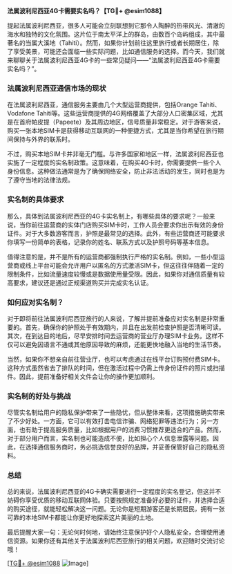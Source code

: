 **法属波利尼西亚4G卡需要实名吗？【TG💪+ @esim1088】**

提起法属波利尼西亚，很多人可能会立刻联想到它那令人陶醉的热带风光、清澈的海水和独特的文化氛围。这片位于南太平洋上的群岛，由数百个岛屿组成，其中最著名的当属大溪地（Tahiti）。然而，如果你计划前往这里旅行或者长期居住，除了享受美景，可能还会面临一些实际问题，比如通信服务的选择。而今天，我们就来聊聊关于法属波利尼西亚4G卡的一些常见疑问——“法属波利尼西亚4G卡需要实名吗？”。

### 法属波利尼西亚通信市场的现状

在法属波利尼西亚，通信服务主要由几个大型运营商提供，包括Orange Tahiti、Vodafone Tahiti等。这些运营商提供的4G网络覆盖了大部分人口密集区域，尤其是在首府帕皮提（Papeete）及其周边地区，信号质量非常稳定。对于游客来说，购买一张本地SIM卡是获得移动互联网的一种便捷方式，尤其是当你希望在旅行期间保持与外界的联系时。

不过，购买本地SIM卡并非毫无门槛。与许多国家和地区一样，法属波利尼西亚也实施了一定程度的实名制政策。这意味着，在购买4G卡时，你需要提供一些个人身份信息。这种做法通常是为了确保网络安全，防止非法活动的发生，同时也是为了遵守当地的法律法规。

### 实名制的具体要求

那么，具体到法属波利尼西亚的4G卡实名制上，有哪些具体的要求呢？一般来说，当你前往运营商的实体门店购买SIM卡时，工作人员会要求你出示有效的身份证件。对于大多数游客而言，护照是最常见的选择。此外，有些运营商还可能要求你填写一份简单的表格，记录你的姓名、联系方式以及护照号码等基本信息。

值得注意的是，并不是所有的运营商都强制执行严格的实名制。例如，一些小型运营商或线上平台可能会允许用户以匿名的方式激活SIM卡，但这往往伴随着一定的限制条件，比如流量速度较慢或是数据使用量受限。因此，如果你对通信质量有较高要求，建议还是通过正规渠道购买并完成实名认证。

### 如何应对实名制？

对于即将前往法属波利尼西亚旅行的人来说，了解并提前准备应对实名制是非常重要的。首先，确保你的护照处于有效期内，并且在出发前检查护照是否清晰可读。其次，在到达目的地后，尽早安排时间去运营商的营业厅办理SIM卡业务。这样不仅可以避免因语言不通或其他原因导致的麻烦，还能更快地融入当地的生活节奏。

当然，如果你不想亲自前往营业厅，也可以考虑通过在线平台订购预付费SIM卡。这种方式虽然省去了排队的时间，但在激活过程中仍需上传身份证件的照片或扫描件。因此，提前准备好相关文件会让你的操作更加顺利。

### 实名制的好处与挑战

尽管实名制给用户的隐私保护带来了一些隐忧，但从整体来看，这项措施确实带来了不少好处。一方面，它可以有效打击电信诈骗、网络犯罪等违法行为；另一方面，也有助于提高服务质量，比如根据用户的消费习惯推荐更适合的产品。然而，对于部分用户而言，实名制也可能造成不便，比如担心个人信息泄露等问题。因此，在选择通信服务商时，务必挑选信誉良好的品牌，并妥善保管好自己的隐私资料。

### 总结

总的来说，法属波利尼西亚的4G卡确实需要进行一定程度的实名登记，但这并不妨碍你享受优质的移动互联网体验。只要按照规定准备好必要的证件，并选择合适的购买途径，就能轻松解决这一问题。无论你是短期游客还是长期居民，拥有一张可靠的本地SIM卡都能让你更好地探索这片美丽的土地。

最后提醒大家一句：无论何时何地，请始终注意保护好个人隐私安全，合理使用通信资源。如果你还有其他关于法属波利尼西亚旅行的相关问题，欢迎随时交流讨论哦！

[[TG💪+ @esim1088](https://t.me/s/esim1088) ![Image](https://i.postimg.cc/4NQfJmqS/Snipaste-2025-05-13-00-14-12.png)]